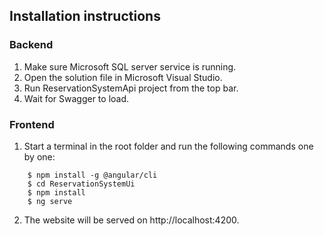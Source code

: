 ## Installation instructions
### Backend
1. Make sure Microsoft SQL server service is running.
2. Open the solution file in Microsoft Visual Studio.
3. Run ReservationSystemApi project from the top bar.
4. Wait for Swagger to load.

### Frontend
1. Start a terminal in the root folder and run the following commands one by one:
``` 
    $ npm install -g @angular/cli
    $ cd ReservationSystemUi
    $ npm install 
    $ ng serve
```
2. The website will be served on http://localhost:4200.